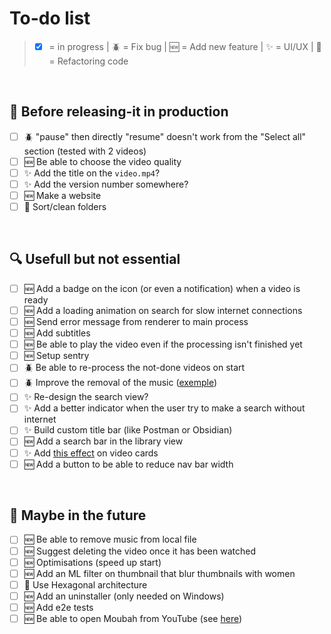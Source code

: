 # To-do list

> -   [x] = in progress | 🪲 = Fix bug | 🆕 = Add new feature | ✨ = UI/UX | 🧼 = Refactoring code

</br>

## 🔬 Before releasing-it in production

-   [ ] 🪲 "pause" then directly "resume" doesn't work from the "Select all" section (tested with 2 videos)
-   [ ] 🆕 Be able to choose the video quality
-   [ ] ✨ Add the title on the `video.mp4`?
-   [ ] ✨ Add the version number somewhere?
-   [ ] 🆕 Make a website
-   [ ] 🧼 Sort/clean folders

</br>

## 🔍 Usefull but not essential

-   [ ] 🆕 Add a badge on the icon (or even a notification) when a video is ready
-   [ ] 🆕 Add a loading animation on search for slow internet connections
-   [ ] 🆕 Send error message from renderer to main process
-   [ ] 🆕 Add subtitles
-   [ ] 🆕 Be able to play the video even if the processing isn't finished yet
-   [ ] 🆕 Setup sentry
-   [ ] 🪲 Be able to re-process the not-done videos on start
-   [ ] 🪲 Improve the removal of the music ([exemple](https://youtu.be/EHe0Wu5yM9c))
-   [ ] ✨ Re-design the search view?
-   [ ] ✨ Add a better indicator when the user try to make a search without internet
-   [ ] ✨ Build custom title bar (like Postman or Obsidian)
-   [ ] 🆕 Add a search bar in the library view
-   [ ] ✨ Add [this effect](https://youtu.be/htGfnF1zN4g) on video cards
-   [ ] 🆕 Add a button to be able to reduce nav bar width

</br>

## 🔭 Maybe in the future

-   [ ] 🆕 Be able to remove music from local file
-   [ ] 🆕 Suggest deleting the video once it has been watched
-   [ ] 🆕 Optimisations (speed up start)
-   [ ] 🆕 Add an ML filter on thumbnail that blur thumbnails with women
-   [ ] 🧼 Use Hexagonal architecture
-   [ ] 🆕 Add an uninstaller (only needed on Windows)
-   [ ] 🆕 Add e2e tests
-   [ ] 🆕 Be able to open Moubah from YouTube (see [here](https://docs.freetubeapp.io/usage/browser-extension/))

</br>
